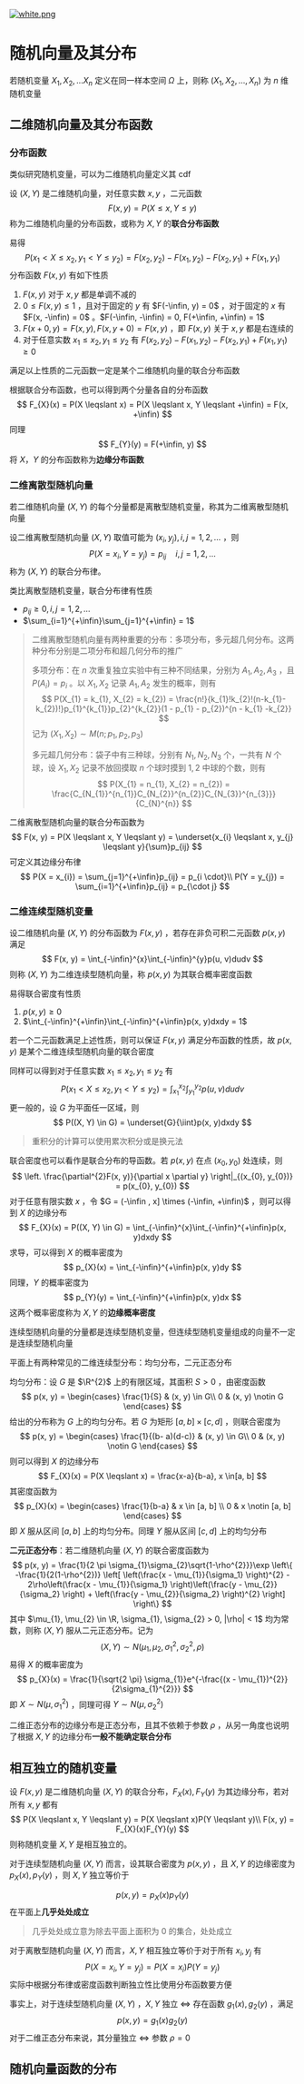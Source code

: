 [![white.png](https://i.loli.net/2019/04/11/5cae134487910.png)](https://github.com/i1123581321/NJU-open-resource)

# 随机向量及其分布

若随机变量 $X_{1}, X_{2}, \dots X_{n}$ 定义在同一样本空间 $\Omega$ 上，则称 $(X_{1}, X_{2}, \dots , X_{n})$ 为 $n$ 维随机变量

## 二维随机向量及其分布函数

### 分布函数

类似研究随机变量，可以为二维随机向量定义其 cdf

设 $(X, Y)$ 是二维随机向量，对任意实数 $x, y$ ，二元函数
$$
F(x, y) = P(X \leqslant x, Y \leqslant y)
$$
称为二维随机向量的分布函数，或称为 $X, Y$ 的**联合分布函数**

易得
$$
P(x_{1} < X \leqslant x_{2}, y_{1} < Y \leqslant y_{2}) = F(x_{2}, y_{2}) - F(x_{1}, y_{2}) - F(x_{2}, y_{1}) + F(x_{1}, y_{1})
$$
分布函数 $F(x, y)$ 有如下性质

1. $F(x, y)$ 对于 $x, y$ 都是单调不减的
2. $0 \leqslant F(x, y) \leqslant 1$ ，且对于固定的 $y$ 有 $F(-\infin, y) = 0$ ，对于固定的 $x$ 有 $F(x, -\infin) = 0$ 。$F(-\infin, -\infin) = 0, F(+\infin, +\infin) = 1$
3. $F(x+0, y) = F(x, y), F(x, y+0) = F(x, y)$ ，即 $F(x, y)$ 关于 $x, y$ 都是右连续的
4. 对于任意实数 $x_{1} \leqslant x_{2}, y_{1} \leqslant y_{2}$ 有 $F(x_{2}, y_{2}) - F(x_{1}, y_{2}) - F(x_{2}, y_{1}) + F(x_{1}, y_{1}) \geqslant 0$

满足以上性质的二元函数一定是某个二维随机向量的联合分布函数

根据联合分布函数，也可以得到两个分量各自的分布函数
$$
F_{X}(x) = P(X \leqslant x) = P(X \leqslant x, Y \leqslant +\infin) = F(x, +\infin)
$$
同理
$$
F_{Y}(y) = F(+\infin, y)
$$
将 $X， Y$ 的分布函数称为**边缘分布函数**

### 二维离散型随机向量

若二维随机向量 $(X, Y)$ 的每个分量都是离散型随机变量，称其为二维离散型随机向量

设二维离散型随机向量 $(X, Y)$ 取值可能为 $(x_{i}, y_{j}), i, j = 1, 2, \dots$ ，则
$$
P(X = x_{i}, Y = y_{j}) = p_{ij} \quad i,j = 1, 2, \dots
$$
称为 $(X, Y)$ 的联合分布律。

类比离散型随机变量，联合分布律有性质

* $p_{ij} \geqslant 0, i, j = 1, 2, \dots$
* $\sum_{i=1}^{+\infin}\sum_{j=1}^{+\infin} = 1$

> 二维离散型随机向量有两种重要的分布：多项分布，多元超几何分布。这两种分布分别是二项分布和超几何分布的推广
>
> 多项分布：在 $n$ 次重复独立实验中有三种不同结果，分别为 $A_{1}, A_{2}, A_{3}$ ，且 $P(A_{i}) = p_{i}$ 。以 $X_{1}, X_{2}$ 记录 $A_{1}, A_{2}$ 发生的概率，则有
> $$
> P(X_{1} = k_{1}, X_{2} = k_{2}) = \frac{n!}{k_{1}!k_{2}!(n-k_{1}-k_{2})!}p_{1}^{k_{1}}p_{2}^{k_{2}}(1 - p_{1} - p_{2})^{n - k_{1} -k_{2}}
> $$
> 记为 $(X_1, X_{2}) \sim M(n;p_{1}, p_{2}, p_{3})$
>
> 多元超几何分布：袋子中有三种球，分别有 $N_{1}, N_{2}, N_{3}$ 个，一共有 $N$ 个球，设 $X_{1}, X_{2}$ 记录不放回摸取 $n$ 个球时摸到 $1, 2$ 中球的个数，则有
> $$
> P(X_{1} = n_{1}, X_{2} = n_{2}) = \frac{C_{N_{1}}^{n_{1}}C_{N_{2}}^{n_{2}}C_{N_{3}}^{n_{3}}}{C_{N}^{n}}
> $$

二维离散型随机向量的联合分布函数为
$$
F(x, y) = P(X \leqslant x, Y \leqslant y) = \underset{x_{i} \leqslant x, y_{j} \leqslant y}{\sum}p_{ij}
$$
可定义其边缘分布律
$$
P(X = x_{i}) = \sum_{j=1}^{+\infin}p_{ij} = p_{i \cdot}\\
P(Y = y_{j}) = \sum_{i=1}^{+\infin}p_{ij} = p_{\cdot j}
$$

### 二维连续型随机变量

设二维随机向量 $(X, Y)$ 的分布函数为 $F(x, y)$ ，若存在非负可积二元函数 $p(x, y)$ 满足
$$
F(x, y) = \int_{-\infin}^{x}\int_{-\infin}^{y}p(u, v)dudv
$$
则称 $(X, Y)$ 为二维连续型随机向量，称 $p(x,y)$ 为其联合概率密度函数

易得联合密度有性质

1. $p(x, y) \geqslant 0$
2. $\int_{-\infin}^{+\infin}\int_{-\infin}^{+\infin}p(x, y)dxdy = 1$

若一个二元函数满足上述性质，则可以保证 $F(x, y)$ 满足分布函数的性质，故 $p(x, y)$ 是某个二维连续型随机向量的联合密度

同样可以得到对于任意实数 $x_{1} \leqslant x_{2}, y_{1} \leqslant y_{2}$ 有
$$
P(x_{1} < X \leqslant x_{2}, y_{1} < Y \leqslant y_{2}) = \int_{x_{1}}^{x_{2}}\int_{y_{1}}^{y_{2}}p(u, v)dudv
$$
更一般的，设 $G$ 为平面任一区域，则
$$
P((X, Y) \in G) = \underset{G}{\iint}p(x, y)dxdy
$$

> 重积分的计算可以使用累次积分或是换元法

联合密度也可以看作是联合分布的导函数。若 $p(x, y)$ 在点 $(x_{0}, y_{0})$ 处连续，则
$$
\left. \frac{\partial^{2}F(x, y)}{\partial x \partial y} \right|_{(x_{0}, y_{0})} = p(x_{0}, y_{0})
$$
对于任意有限实数 $x$ ，令 $G = (-\infin , x] \times (-\infin, +\infin)$ ，则可以得到 $X$ 的边缘分布
$$
F_{X}(x) = P((X, Y) \in G) = \int_{-\infin}^{x}\int_{-\infin}^{+\infin}p(x, y)dxdy
$$
求导，可以得到 $X$ 的概率密度为
$$
p_{X}(x) = \int_{-\infin}^{+\infin}p(x, y)dy
$$
同理，$Y$ 的概率密度为
$$
p_{Y}(y) = \int_{-\infin}^{+\infin}p(x, y)dx
$$
这两个概率密度称为 $X, Y$ 的**边缘概率密度**

连续型随机向量的分量都是连续型随机变量，但连续型随机变量组成的向量不一定是连续型随机向量

平面上有两种常见的二维连续型分布：均匀分布，二元正态分布

均匀分布：设 $G$ 是 $\R^{2}$ 上的有限区域，其面积 $S > 0$ ，由密度函数
$$
p(x, y) = 
\begin{cases}
\frac{1}{S} & (x, y) \in G\\
0 & (x, y) \notin G
\end{cases}
$$
给出的分布称为 $G$ 上的均匀分布。若 $G$ 为矩形 $[a, b] \times [c, d]$ ，则联合密度为
$$
p(x, y) = 
\begin{cases}
\frac{1}{(b- a)(d-c)} & (x, y) \in G\\
0 & (x, y) \notin G
\end{cases}
$$
则可以得到 $X$ 的边缘分布
$$
F_{X}(x) = P(X \leqslant x) = \frac{x-a}{b-a}, x \in[a, b]
$$
其密度函数为
$$
p_{X}(x) = 
\begin{cases}
\frac{1}{b-a} & x \in [a, b] \\
0 & x \notin [a, b]
\end{cases}
$$
即 $X$ 服从区间 $[a, b]$ 上的均匀分布。同理 $Y$ 服从区间 $[c, d]$ 上的均匀分布

**二元正态分布**：若二维随机向量 $(X, Y)$ 的联合密度函数为
$$
p(x, y) = \frac{1}{2 \pi \sigma_{1}\sigma_{2}\sqrt{1-\rho^{2}}}\exp \left\{ -\frac{1}{2(1-\rho^{2})} \left[ \left(\frac{x - \mu_{1}}{\sigma_1} \right)^{2} - 2\rho\left(\frac{x - \mu_{1}}{\sigma_1} \right)\left(\frac{y - \mu_{2}}{\sigma_2} \right) + \left(\frac{y - \mu_{2}}{\sigma_2} \right)^{2}  \right] \right\}
$$
其中 $\mu_{1}, \mu_{2} \in \R, \sigma_{1}, \sigma_{2} > 0, |\rho| < 1$ 均为常数，则称 $(X, Y)$ 服从二元正态分布。记为
$$
(X, Y) \sim N(\mu_{1},\mu_{2}, \sigma_{1}^{2}, \sigma_{2}^{2}, \rho)
$$
易得 $X$ 的概率密度为
$$
p_{X}(x) = \frac{1}{\sqrt{2 \pi} \sigma_{1}}e^{-\frac{(x - \mu_{1})^{2}}{2\sigma_{1}^{2}}}
$$
即 $X \sim N(\mu, \sigma_{1}^{2})$ ，同理可得 $Y \sim N(\mu, \sigma_{2}^{2})$

二维正态分布的边缘分布是正态分布，且其不依赖于参数 $\rho$ ，从另一角度也说明了根据 $X, Y$ 的边缘分布**一般不能确定联合分布**

## 相互独立的随机变量

设 $F(x, y)$ 是二维随机向量 $(X, Y)$ 的联合分布，$F_{X}(x), F_{Y}(y)$ 为其边缘分布，若对所有 $x, y$ 都有
$$
P(X \leqslant x, Y \leqslant y) = P(X \leqslant  x)P(Y \leqslant y)\\
F(x, y) = F_{X}(x)F_{Y}(y)
$$
则称随机变量 $X, Y$ 是相互独立的。

对于连续型随机向量 $(X, Y)$ 而言，设其联合密度为 $p(x, y)$ ，且 $X, Y$ 的边缘密度为 $p_{X}(x), p_{Y}(y)$ ，则 $X, Y$ 独立等价于

$$
p(x, y) = p_{X}(x)p_{Y}(y)
$$
在平面上**几乎处处成立**

> 几乎处处成立意为除去平面上面积为 0 的集合，处处成立

对于离散型随机向量 $(X, Y)$ 而言，$X, Y$ 相互独立等价于对于所有 $x_{i}, y_{j}$ 有
$$
P(X = x_{i}, Y = y_{j}) = P(X = x_{i})P(Y = y_{j})
$$
实际中根据分布律或密度函数判断独立性比使用分布函数要方便

事实上，对于连续型随机向量 $(X, Y)$ ，$X, Y$ 独立 $\iff$ 存在函数 $g_{1}(x), g_{2}(y)$ ，满足
$$
p(x, y) = g_{1}(x)g_{2}(y)
$$
对于二维正态分布来说，其分量独立 $\iff$ 参数 $\rho = 0$

## 随机向量函数的分布